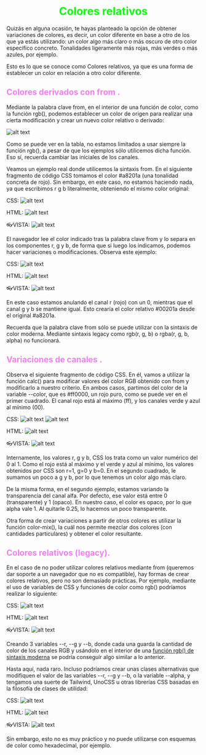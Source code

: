 # <span style="color:lime"><center>Colores relativos</center></span>

Quizás en alguna ocasión, te hayas planteado la opción de obtener variaciones de colores, es decir, un color diferente en base a otro de los que ya estás utilizando: un color algo más claro o más oscuro de otro color específico concreto. Tonalidades ligeramente más rojas, más verdes o más azules, por ejemplo.

Esto es lo que se conoce como Colores relativos, ya que es una forma de establecer un color en relación a otro color diferente.

## <span style="color:violet">Colores derivados con from .</span>
Mediante la palabra clave from, en el interior de una función de color, como la función rgb(), podemos establecer un color de origen para realizar una cierta modificación y crear un nuevo color relativo o derivado:

![alt text](./imagenes-colores-relativos/image.png)

Como se puede ver en la tabla, no estamos limitados a usar siempre la función rgb(), a pesar de que los ejemplos sólo utilicemos dicha función. Eso sí, recuerda cambiar las iniciales de los canales.

Veamos un ejemplo real donde utilicemos la sintaxis from. En el siguiente fragmento de código CSS tomamos el color #a8201a (una tonalidad concreta de rojo). Sin embargo, en este caso, no estamos haciendo nada, ya que escribimos r g b literalmente, obteniendo el mismo color original:

CSS:
![alt text](./imagenes-colores-relativos/image-1.png)

HTML:
![alt text](./imagenes-colores-relativos/image-2.png)

👓VISTA:
![alt text](./imagenes-colores-relativos/image-3.png)

El navegador lee el color indicado tras la palabra clave from y lo separa en los componentes r, g y b, de forma que si luego los indicamos, podemos hacer variaciones o modificaciones. Observa este ejemplo:

CSS:
![alt text](./imagenes-colores-relativos/image-4.png)

HTML:
![alt text](./imagenes-colores-relativos/image-5.png)

👓VISTA:
![alt text](./imagenes-colores-relativos/image-6.png)

En este caso estamos anulando el canal r (rojo) con un 0, mientras que el canal g y b se mantiene igual. Esto crearía el color relativo #00201a desde el original #a8201a.

Recuerda que la palabra clave from sólo se puede utilizar con la sintaxis de color moderna. Mediante sintaxis legacy como rgb(r, g, b) o rgba(r, g, b, alpha) no funcionará.

## <span style="color:violet">Variaciones de canales .</span>
Observa el siguiente fragmento de código CSS. En él, vamos a utilizar la función calc() para modificar valores del color RGB obtenido con from y modificarlo a nuestro criterio. En ambos casos, partimos del color de la variable --color, que es #ff0000, un rojo puro, como se puede ver en el primer cuadrado. El canal rojo está al máximo (ff), y los canales verde y azul al mínimo (00).

CSS:
![alt text](./imagenes-colores-relativos/image-7.png)
![alt text](./imagenes-colores-relativos/image-8.png)

HTML:
![alt text](./imagenes-colores-relativos/image-9.png)

👓VISTA:
![alt text](./imagenes-colores-relativos/image-10.png)

Internamente, los valores r, g y b, CSS los trata como un valor numérico del 0 al 1. Como el rojo está al máximo y el verde y azul al mínimo, los valores obtenidos por CSS son r=1, g=0 y b=0. En el segundo cuadrado, le sumamos un poco a g y b, por lo que tenemos un color algo más claro.

De la misma forma, en el segundo ejemplo, estamos variando la transparencia del canal alfa. Por defecto, ese valor está entre 0 (transparente) y 1 (opaco). En nuestro caso, el color es opaco, por lo que alpha vale 1. Al quitarle 0.25, lo hacemos un poco transparente.

Otra forma de crear variaciones a partir de otros colores es utilizar la función color-mix(), la cuál nos permite mezclar dos colores (con cantidades particulares) y obtener el color resultante.

## <span style="color:violet">Colores relativos (legacy).</span>
En el caso de no poder utilizar colores relativos mediante from (queremos dar soporte a un navegador que no es compatible), hay formas de crear colores relativos, pero no son demasiado prácticas. Por ejemplo, mediante el uso de variables de CSS y funciones de color como rgb() podríamos realizar lo siguiente:

CSS:
![alt text](./imagenes-colores-relativos/image-11.png)

HTML:
![alt text](./imagenes-colores-relativos/image-12.png)

👓VISTA:
![alt text](./imagenes-colores-relativos/image-13.png)

Creando 3 variables --r, --g y --b, donde cada una guarda la cantidad de color de los canales RGB y usándolo en el interior de una [función rgb() de sintaxis moderna](https://lenguajecss.com/css/colores/funcion-rgb/) se podría conseguir algo similar a lo anterior.

Hasta aquí, nada raro. Incluso podríamos crear unas clases alternativas que modifiquen el valor de las variables --r, --g y --b, o la variable --alpha, y tengamos una suerte de Tailwind, UnoCSS u otras librerías CSS basadas en la filosofía de clases de utilidad:

CSS:
![alt text](./imagenes-colores-relativos/image-14.png)

HTML:
![alt text](./imagenes-colores-relativos/image-15.png)

👓VISTA:
![alt text](./imagenes-colores-relativos/image-16.png)

Sin embargo, esto no es muy práctico y no puede utilizarse con esquemas de color como hexadecimal, por ejemplo.